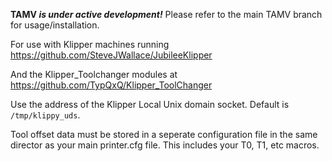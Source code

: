 **TAMV _is under active development!_**
Please refer to the main TAMV branch for usage/installation. 

For use with Klipper machines running https://github.com/SteveJWallace/JubileeKlipper

And the Klipper_Toolchanger modules at https://github.com/TypQxQ/Klipper_ToolChanger

Use the address of the Klipper Local Unix domain socket.
Default is ``/tmp/klippy_uds``.

Tool offset data must be stored in a seperate configuration file in the same director as your main printer.cfg file. This includes your T0, T1, etc macros. 
